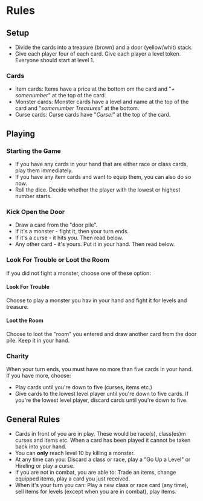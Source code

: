 # Rules

## Setup

- Divide the cards into a treasure (brown) and a door (yellow/whit) stack.
- Give each player four of each card. Give each player a level token. Everyone should start at level 1. 

### Cards
- Item cards: Items have a price at the bottom om the card and "_+ somenumber_" at the top of the card. 
- Monster cards: Monster cards have a level and name at the top of the card and "_somenumber Treasures_" at the bottom. 
- Curse cards: Curse cards have "_Curse!_" at the top of the card.

## Playing

### Starting the Game
- If you have any cards in your hand that are either race or class cards, play them immediately. 
- If you have any item cards and want to equip them, you can also do so now.
- Roll the dice. Decide whether the player with the lowest or highest number starts. 

### Kick Open the Door
 - Draw a card from the "door pile". 
 - If it's a monster - fight it, then your turn ends. 
 - If it's a curse - it hits you. Then read below.
 - Any other card - it's yours. Put it in your hand. Then read below.

### Look For Trouble or Loot the Room
If you did not fight a monster, choose one of these option:
#### Look For Trouble
Choose to play a monster you hav in your hand and fight it for levels and treasure. 
#### Loot the Room
Choose to loot the "room" you entered and draw another card from the door pile. Keep it in your hand. 

### Charity
When your turn ends, you must have no more than five cards in your hand. If you have more, choose:
 - Play cards until you're down to five (curses, items etc.)
 - Give cards to the lowest level player until you're down to five cards. If you're the lowest level player, discard cards until you're down to five.  



## General Rules

- Cards in front of you are in play. These would be race(s), class(es)m curses and items etc. When a card has been played it cannot be taken back into your hand.
- You can **only** reach level 10 by killing a monster.
- At any time can you: Discard a class or race, play a "Go Up a Level" or Hireling or play a curse.
- If you are not in combat, you are able to: Trade an items, change equipped items, play a card you just received.
- When it's your turn you can: Play a new class or race card (any time), sell items for levels (except when you are in combat), play  items. 